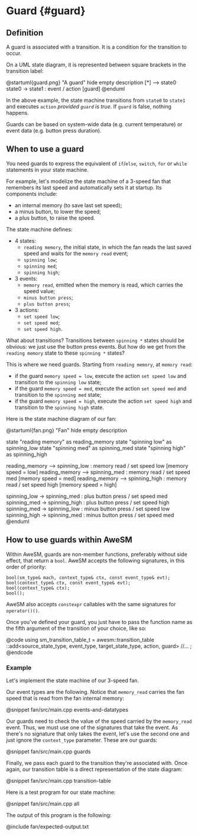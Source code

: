 # Guard {#guard}

## Definition

A guard is associated with a transition. It is a condition for the transition to occur.

On a UML state diagram, it is represented between square brackets in the transition label:

@startuml{guard.png} "A guard"
hide empty description
[*] --> state0
state0 -> state1 : event / action [guard]
@enduml

In the above example, the state machine transitions from `state0` to `state1` and executes `action` *provided `guard` is true*. If `guard` is false, nothing happens.

Guards can be based on system-wide data (e.g. current temperature) or event data (e.g. button press duration).

## When to use a guard

You need guards to express the equivalent of `if`/`else`, `switch`, `for` or `while` statements in your state machine.

For example, let's modelize the state machine of a 3-speed fan that remembers its last speed and automatically sets it at startup. Its components include:

* an internal memory (to save last set speed);
* a minus button, to lower the speed;
* a plus button, to raise the speed.

The state machine defines:

* 4 states:
    * `reading memory`, the initial state, in which the fan reads the last saved speed and waits for the `memory read` event;
    * `spinning low`;
    * `spinning med`;
    * `spinning high`;
* 3 events:
    * `memory read`, emitted when the memory is read, which carries the speed value;
    * `minus button press`;
    * `plus button press`;
* 3 actions:
    * `set speed low`;
    * `set speed med`;
    * `set speed high`.

What about transitions? Transitions between `spinning *` states should be obvious: we just use the button press events. But how do we get from the `reading memory` state to these `spinning *` states?

This is where we need guards. Starting from `reading memory`, at `memory read`:

* if the guard `memory speed = low`, execute the action `set speed low` and transition to the `spinning low` state;
* if the guard `memory speed = med`, execute the action `set speed med` and transition to the `spinning med` state;
* if the guard `memory speed = high`, execute the action `set speed high` and transition to the `spinning high` state.

Here is the state machine diagram of our fan:

@startuml{fan.png} "Fan"
hide empty description

state "reading memory" as reading_memory
state "spinning low" as spinning_low
state "spinning med" as spinning_med
state "spinning high" as spinning_high

reading_memory --> spinning_low : memory read / set speed low [memory speed = low]
reading_memory --> spinning_med : memory read / set speed med [memory speed = med]
reading_memory --> spinning_high : memory read / set speed high [memory speed = high]

spinning_low -> spinning_med : plus button press / set speed med
spinning_med -> spinning_high : plus button press / set speed high
spinning_med -> spinning_low : minus button press / set speed low
spinning_high -> spinning_med : minus button press / set speed med
@enduml

## How to use guards within AweSM

Within AweSM, guards are non-member functions, preferably without side effect, that return a `bool`. AweSM accepts the following signatures, in this order of priority:

~~~{.cpp}
bool(sm_type& mach, context_type& ctx, const event_type& evt);
bool(context_type& ctx, const event_type& evt);
bool(context_type& ctx);
bool();
~~~

AweSM also accepts `constexpr` callables with the same signatures for `operator()()`.

Once you've defined your guard, you just have to pass the function name as the fifth argument of the transition of your choice, like so:

@code
using sm_transition_table_t = awesm::transition_table
    ::add<source_state_type, event_type, target_state_type, action, guard>
    //...
;
@endcode

### Example

Let's implement the state machine of our 3-speed fan.

Our event types are the following. Notice that `memory_read` carries the fan speed that is read from the fan internal memory:

@snippet fan/src/main.cpp events-and-datatypes

Our guards need to check the value of the speed carried by the `memory_read` event. Thus, we must use one of the signatures that take the event. As there's no signature that only takes the event, let's use the second one and just ignore the `context_type` parameter. These are our guards:

@snippet fan/src/main.cpp guards

Finally, we pass each guard to the transition they're associated with. Once again, our transition table is a direct representation of the state diagram:

@snippet fan/src/main.cpp transition-table

Here is a test program for our state machine:

@snippet fan/src/main.cpp all

The output of this program is the following:

@include fan/expected-output.txt
